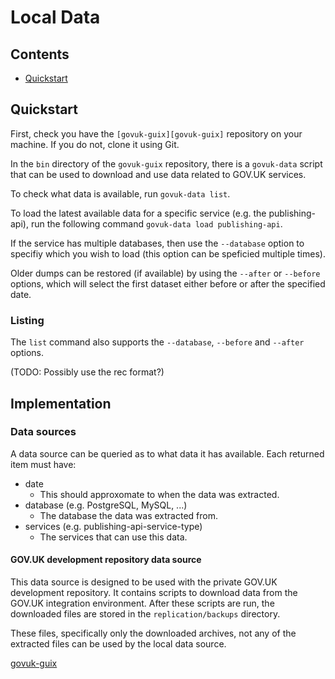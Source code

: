 # Local Data

## Contents

 - [Quickstart](#quickstart)

## Quickstart

First, check you have the `[govuk-guix][govuk-guix]` repository on
your machine. If you do not, clone it using Git.

In the `bin` directory of the `govuk-guix` repository, there is a
`govuk-data` script that can be used to download and use data related
to GOV.UK services.

To check what data is available, run `govuk-data list`.

To load the latest available data for a specific service (e.g. the
publishing-api), run the following command `govuk-data load
publishing-api`.

If the service has multiple databases, then use the `--database`
option to specifiy which you wish to load (this option can be
speficied multiple times).

Older dumps can be restored (if available) by using the `--after` or
`--before` options, which will select the first dataset either before
or after the specified date.

### Listing

The `list` command also supports the `--database`, `--before` and
`--after` options.

(TODO: Possibly use the rec format?)

## Implementation

### Data sources

A data source can be queried as to what data it has available. Each
returned item must have:

 - date
   - This should approxomate to when the data was extracted.
 - database (e.g. PostgreSQL, MySQL, ...)
   - The database the data was extracted from.
 - services (e.g. publishing-api-service-type)
   - The services that can use this data.

#### GOV.UK development repository data source

This data source is designed to be used with the private GOV.UK
development repository. It contains scripts to download data from the
GOV.UK integration environment. After these scripts are run, the
downloaded files are stored in the `replication/backups` directory.

These files, specifically only the downloaded archives, not any of the
extracted files can be used by the local data source.


[govuk-guix](https://github.com/alphagov/govuk-guix)
